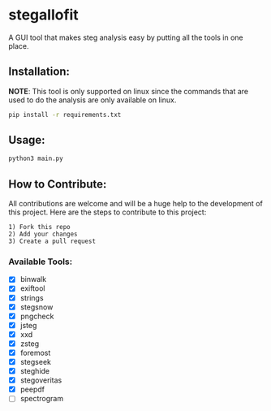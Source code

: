 # stegallofit

A GUI tool that makes steg analysis easy by putting all the tools in one place.

## Installation:

**NOTE**: This tool is only supported on linux since the commands that are used to do the analysis are only available on linux.

```bash
pip install -r requirements.txt
```

## Usage:

```bash
python3 main.py
```

## How to Contribute:

All contributions are welcome and will be a huge help to the development of this project. Here are the steps to contribute to this project:

```
1) Fork this repo
2) Add your changes
3) Create a pull request
```

### Available Tools:

- [x] binwalk
- [x] exiftool
- [x] strings
- [x] stegsnow
- [x] pngcheck
- [x] jsteg
- [x] xxd
- [x] zsteg
- [x] foremost
- [x] stegseek
- [x] steghide
- [x] stegoveritas
- [x] peepdf
- [ ] spectrogram

